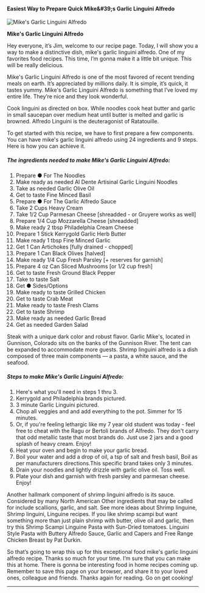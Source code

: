             

#### Easiest Way to Prepare Quick Mike&amp;#39;s Garlic Linguini Alfredo

![Mike's Garlic Linguini Alfredo](https://img-global.cpcdn.com/recipes/5c91f20fdb438ea9/751x532cq70/mikes-garlic-linguini-alfredo-recipe-main-photo.jpg)

**Mike's Garlic Linguini Alfredo**

Hey everyone, it’s Jim, welcome to our recipe page. Today, I will show you a way to make a distinctive dish, mike's garlic linguini alfredo. One of my favorites food recipes. This time, I’m gonna make it a little bit unique. This will be really delicious.

Mike's Garlic Linguini Alfredo is one of the most favored of recent trending meals on earth. It’s appreciated by millions daily. It is simple, it’s quick, it tastes yummy. Mike's Garlic Linguini Alfredo is something that I’ve loved my entire life. They’re nice and they look wonderful.

Cook linguini as directed on box. While noodles cook heat butter and garlic in small saucepan over medium heat until butter is melted and garlic is browned. Alfredo Linguini is the deuteragonist of Ratatouille.

To get started with this recipe, we have to first prepare a few components. You can have mike's garlic linguini alfredo using 24 ingredients and 9 steps. Here is how you can achieve it.

##### The ingredients needed to make Mike's Garlic Linguini Alfredo:

1.  Prepare ● For The Noodles
2.  Make ready as needed Al Dente Artisinal Garlic Linguini Noodles
3.  Take as needed Garlic Olive Oil
4.  Get to taste Fine Minced Basil
5.  Prepare ● For The Garlic Alfredo Sauce
6.  Take 2 Cups Heavy Cream
7.  Take 1/2 Cup Parmesan Cheese \[shreadded - or Gruyere works as well\]
8.  Prepare 1/4 Cup Mozzarella Cheese \[shreadded\]
9.  Make ready 2 tbsp Philadelphia Cream Cheese
10.  Prepare 1 Stick Kerrygold Garlic Herb Butter
11.  Make ready 1 tbsp Fine Minced Garlic
12.  Get 1 Can Artichokes \[fully drained - chopped\]
13.  Prepare 1 Can Black Olives \[halved\]
14.  Make ready 1/4 Cup Fresh Parsley \[+ reserves for garnish\]
15.  Prepare 4 oz Can Sliced Mushrooms \[or 1/2 cup fresh\]
16.  Get to taste Fresh Ground Black Pepper
17.  Take to taste Salt
18.  Get ● Sides/Options
19.  Make ready to taste Grilled Chicken
20.  Get to taste Crab Meat
21.  Make ready to taste Fresh Clams
22.  Get to taste Shrimp
23.  Make ready as needed Garlic Bread
24.  Get as needed Garden Salad

Steak with a unique dark color and robust flavor. Garlic Mike's, located in Gunnison, Colorado sits on the banks of the Gunnison River. The tent can be expanded to accommodate more guests. Shrimp linguini alfredo is a dish composed of three main components — a pasta, a white sauce, and the seafood.

##### Steps to make Mike's Garlic Linguini Alfredo:

1.  Here's what you'll need in steps 1 thru 3.
2.  Kerrygold and Philadelphia brands pictured.
3.  3 minute Garlic Linguini pictured.
4.  Chop all veggies and and add everything to the pot. Simmer for 15 minutes.
5.  Or, if you're feeling lethargic like my 7 year old student was today - feel free to cheat with the Ragu or Bertoli brands of Alfredo. They don't carry that odd metallic taste that most brands do. Just use 2 jars and a good splash of heavy cream. Enjoy!
6.  Heat your oven and begin to make your garlic bread.
7.  Boil your water and add a drop of oil, a tsp of salt and fresh basil, Boil as per manufacturers directions.This specific brand takes only 3 minutes.
8.  Drain your noodles and lightly drizzle with garlic olive oil. Toss well.
9.  Plate your dish and garnish with fresh parsley and parmesan cheese. Enjoy!

Another hallmark component of shrimp linguini alfredo is its sauce. Considered by many North American Other ingredients that may be called for include scallions, garlic, and salt. See more ideas about Shrimp linguine, Shrimp linguini, Linguine recipes. If you like shrimp scampi but want something more than just plain shrimp with butter, olive oil and garlic, then try this Shrimp Scampi Linguine Pasta with Sun-Dried tomatoes. Linguini Style Pasta with Buttery Alfredo Sauce, Garlic and Capers and Free Range Chicken Breast by Pat Durkin.

So that’s going to wrap this up for this exceptional food mike's garlic linguini alfredo recipe. Thanks so much for your time. I’m sure that you can make this at home. There is gonna be interesting food in home recipes coming up. Remember to save this page on your browser, and share it to your loved ones, colleague and friends. Thanks again for reading. Go on get cooking!

* * *